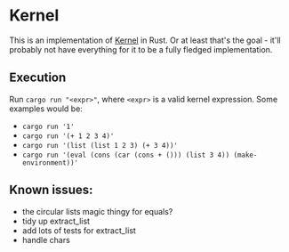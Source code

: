 # Kernel

This is an implementation of [Kernel](https://web.cs.wpi.edu/~jshutt/kernel.html) in Rust. Or at least that's the goal - it'll probably not have everything for it to be a fully fledged implementation.

## Execution

Run `cargo run "<expr>"`, where `<expr>` is a valid kernel expression. Some examples would be:

* `cargo run '1'`
* `cargo run '(+ 1 2 3 4)'`
* `cargo run '(list (list 1 2 3) (+ 3 4))'`
* `cargo run '(eval (cons (car (cons + ())) (list 3 4)) (make-environment))'`

## Known issues:
* the circular lists magic thingy for equals?
* tidy up extract_list
* add lots of tests for extract_list
* handle chars
